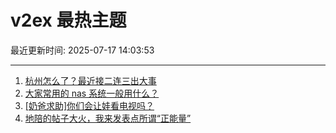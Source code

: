 # v2ex 最热主题

最近更新时间: 2025-07-17 14:03:53

--- 
1. [杭州怎么了？最近接二连三出大事](https://www.v2ex.com/t/1145713) 
2. [大家常用的 nas 系统一般用什么？](https://www.v2ex.com/t/1145720) 
3. [[奶爸求助]你们会让娃看电视吗？](https://www.v2ex.com/t/1145730) 
4. [地陪的帖子大火，我来发表点所谓“正能量”](https://www.v2ex.com/t/1145744) 
